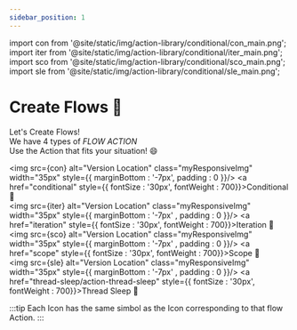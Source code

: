 ```yaml
---
sidebar_position: 1
---
```


import con from '@site/static/img/action-library/conditional/con_main.png';
import iter from '@site/static/img/action-library/conditional/iter_main.png';
import sco from '@site/static/img/action-library/conditional/sco_main.png';
import sle from '@site/static/img/action-library/conditional/sle_main.png';

# Create Flows 🌊

Let's Create Flows! <br/>
We have 4 types of <span class="action-field">*FLOW ACTION*</span> <br/>
Use the Action that fits your situation! 😄

<img src={con} alt="Version Location" class="myResponsiveImg" width="35px" style={{ marginBottom : '-7px', padding : 0 }}/> <a href="conditional" style={{ fontSize : '30px', fontWeight : 700}}>Conditional 🔗</a> <br/>
<img src={iter} alt="Version Location" class="myResponsiveImg" width="35px"  style={{ marginBottom : '-7px' , padding : 0 }}/> <a href="iteration" style={{ fontSize : '30px', fontWeight : 700}}>Iteration 🔗 </a> <br/>
<img src={sco} alt="Version Location" class="myResponsiveImg" width="35px" style={{ marginBottom : '-7px' , padding : 0 }}/> <a href="scope" style={{ fontSize : '30px', fontWeight : 700}}>Scope 🔗</a> <br/>
<img src={sle} alt="Version Location" class="myResponsiveImg" width="35px" style={{ marginBottom : '-7px' , padding : 0 }}/> <a href="thread-sleep/action-thread-sleep" style={{ fontSize : '30px', fontWeight : 700}}>Thread Sleep 🔗</a>

<p/>

:::tip
Each Icon has the same simbol as the Icon corresponding to that <span class="action-field">flow Action</span>.
:::